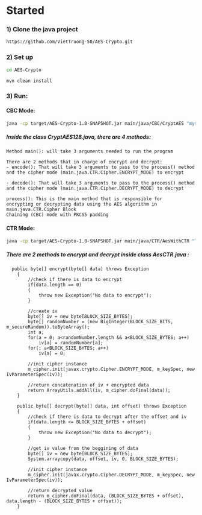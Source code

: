 # Started 

### 1) Clone the java project

```bash
https://github.com/VietTruong-50/AES-Crypto.git
```

### 2) Set up

```bash
cd AES-Crypto
```

```bash
mvn clean install
```

### 3) Run:

#### CBC Mode:


```bash
java -cp target/AES-Crypto-1.0-SNAPSHOT.jar main/java/CBC/CryptAES "mysecretkey12345" "1234567890123457" "Hello world!"
```

##### Inside the class CryptAES128.java, there are 4 methods:

```Method main(): will take 3 arguments needed to run the program```

```
There are 2 methods that in charge of encrypt and decrypt:
- encode(): That will take 3 arguments to pass to the process() method
and the cipher mode (main.java.CTR.Cipher.ENCRYPT_MODE) to encrypt

- decode(): That will take 3 arguments to pass to the process() method
and the cipher mode (main.java.CTR.Cipher.DECRYPT_MODE) to decrypt
```

```
process(): This is the main method that is responsible for
encrypting or decrypting data using the AES algorithm in main.java.CTR.Cipher Block 
Chaining (CBC) mode with PKCS5 padding
```


#### CTR Mode:

```bash
java -cp target/AES-Crypto-1.0-SNAPSHOT.jar main/java/CTR/AesWithCTR "This is the result of CTR"
```

##### There are 2 methods to encrypt and decrypt inside class AesCTR.java :

```
  public byte[] encrypt(byte[] data) throws Exception
    {
        //check if there is data to encrypt
        if(data.length == 0)
        {
            throw new Exception("No data to encrypt");
        }

        //create iv
        byte[] iv = new byte[BLOCK_SIZE_BYTES];
        byte[] randomNumber = (new BigInteger(BLOCK_SIZE_BITS, m_secureRandom)).toByteArray();
        int a;
        for(a = 0; a<randomNumber.length && a<BLOCK_SIZE_BYTES; a++)
            iv[a] = randomNumber[a];
        for(; a<BLOCK_SIZE_BYTES; a++)
            iv[a] = 0;

        //init cipher instance
        m_cipher.init(javax.crypto.Cipher.ENCRYPT_MODE, m_keySpec, new IvParameterSpec(iv));

        //return concatenation of iv + encrypted data
        return ArrayUtils.addAll(iv, m_cipher.doFinal(data));
    }
```


```
    public byte[] decrypt(byte[] data, int offset) throws Exception
    {
        //check if there is data to decrypt after the offset and iv
        if(data.length <= BLOCK_SIZE_BYTES + offset)
        {
            throw new Exception("No data to decrypt");
        }

        //get iv value from the beggining of data
        byte[] iv = new byte[BLOCK_SIZE_BYTES];
        System.arraycopy(data, offset, iv, 0, BLOCK_SIZE_BYTES);

        //init cipher instance
        m_cipher.init(javax.crypto.Cipher.DECRYPT_MODE, m_keySpec, new IvParameterSpec(iv));

        //return decrypted value
        return m_cipher.doFinal(data, (BLOCK_SIZE_BYTES + offset), data.length - (BLOCK_SIZE_BYTES + offset));
    }
```
